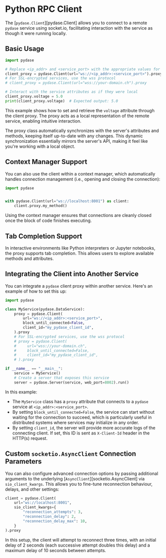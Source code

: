 # Python RPC Client

The [`pydase.Client`][pydase.Client] allows you to connect to a remote `pydase` service using socket.io, facilitating interaction with the service as though it were running locally.

## Basic Usage

```python
import pydase

# Replace <ip_addr> and <service_port> with the appropriate values for your service
client_proxy = pydase.Client(url="ws://<ip_addr>:<service_port>").proxy
# For SSL-encrypted services, use the wss protocol
# client_proxy = pydase.Client(url="wss://your-domain.ch").proxy

# Interact with the service attributes as if they were local
client_proxy.voltage = 5.0
print(client_proxy.voltage)  # Expected output: 5.0
```

This example shows how to set and retrieve the `voltage` attribute through the client proxy.
The proxy acts as a local representation of the remote service, enabling intuitive interaction.

The proxy class automatically synchronizes with the server's attributes and methods, keeping itself up-to-date with any changes. This dynamic synchronization essentially mirrors the server's API, making it feel like you're working with a local object.

## Context Manager Support

You can also use the client within a context manager, which automatically handles connection management (i.e., opening and closing the connection):

```python
import pydase


with pydase.Client(url="ws://localhost:8001") as client:
    client.proxy.my_method()
```

Using the context manager ensures that connections are cleanly closed once the block of code finishes executing.

## Tab Completion Support

In interactive environments like Python interpreters or Jupyter notebooks, the proxy supports tab completion. This allows users to explore available methods and attributes.

## Integrating the Client into Another Service

You can integrate a `pydase` client proxy within another service. Here's an example of how to set this up:

```python
import pydase

class MyService(pydase.DataService):
    proxy = pydase.Client(
        url="ws://<ip_addr>:<service_port>",
        block_until_connected=False,
        client_id="my_pydase_client_id",
    ).proxy
    # For SSL-encrypted services, use the wss protocol
    # proxy = pydase.Client(
    #     url="wss://your-domain.ch",
    #     block_until_connected=False,
    #     client_id="my_pydase_client_id",
    # ).proxy

if __name__ == "__main__":
    service = MyService()
    # Create a server that exposes this service
    server = pydase.Server(service, web_port=8002).run()
```

In this example:
- The `MyService` class has a `proxy` attribute that connects to a `pydase` service at `<ip_addr>:<service_port>`.
- By setting `block_until_connected=False`, the service can start without waiting for the connection to succeed, which is particularly useful in distributed systems where services may initialize in any order.
- By setting `client_id`, the server will provide more accurate logs of the connecting client. If set, this ID is sent as `X-Client-Id` header in the HTTP(s) request.

## Custom `socketio.AsyncClient` Connection Parameters

You can also configure advanced connection options by passing additional arguments to the underlying [`AsyncClient`][socketio.AsyncClient] via `sio_client_kwargs`. This allows you to fine-tune reconnection behaviour, delays, and other settings:

```python
client = pydase.Client(
    url="ws://localhost:8001",
    sio_client_kwargs={
        "reconnection_attempts": 3,
        "reconnection_delay": 2,
        "reconnection_delay_max": 10,
    }
).proxy
```

In this setup, the client will attempt to reconnect three times, with an initial delay of 2 seconds (each successive attempt doubles this delay) and a maximum delay of 10 seconds between attempts.
